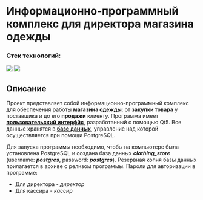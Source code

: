 # Информационно-программный комплекс для директора магазина одежды

### Стек технологий:
<img src="https://img.shields.io/badge/PostgreSQL-363636?style=for-the-badge&logo=PostgreSQL&logoColor=FFFFFF"/> <img src="https://img.shields.io/badge/Qt-363636?style=for-the-badge&logo=Qt&logoColor=41CD52"/>
## Описание
Проект представляет собой информационно-программный комплекс для обеспечения работы __магазина одежды__: от __закупки товара__ у поставщика и до его __продажи__ клиенту.
Программа имеет [__пользовательский интерфйс__](https://drive.google.com/file/d/1g5V9R-rERl-z6uZFda6Vo9xTRmKwsHWZ/view), разработанный с помощью Qt5. Все данные хранятся в [__базе данных__](https://drive.google.com/file/d/1xH4wbRpeBdbhAy3K2nRLBT1QB3DBOVB4/view), управление над которой осуществляется при помощи PostgreSQL.

Для запуска программы необходимо, чтобы на компьютере была установлена PostgreSQL и создана база данных _**clothing_store**_ (username: _**postgres**_, password: _**postgres**_). Резервная копия базы данных прилагается в архиве с релизом программы. Пароли для авторизации в программе:
* Для директора - *директор*
* Для кассира - *кассир*

